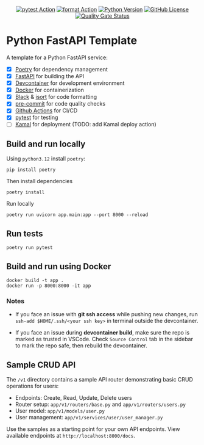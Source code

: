 <div align="center">

  [![pytest Action](https://github.com/IbraheemTuffaha/python-fastapi-template/actions/workflows/pytest.yml/badge.svg)](https://github.com/IbraheemTuffaha/python-fastapi-template/actions/workflows/pytest.yml)
  [![format Action](https://github.com/IbraheemTuffaha/python-fastapi-template/actions/workflows/format.yml/badge.svg)](https://github.com/IbraheemTuffaha/python-fastapi-template/actions/workflows/format.yml)
  [![Python Version](https://img.shields.io/badge/dynamic/toml?url=https%3A%2F%2Fraw.githubusercontent.com%2FIbraheemTuffaha%2Fpython-fastapi-template%2Fmain%2Fpyproject.toml&query=tool.poetry.dependencies.python&label=python&color=greenlime)](https://github.com/IbraheemTuffaha/python-fastapi-template/blob/main/pyproject.toml)
  [![GitHub License](https://img.shields.io/github/license/IbraheemTuffaha/python-fastapi-template?color=greenlime)](https://github.com/IbraheemTuffaha/python-fastapi-template/blob/main/LICENSE)
  [![Quality Gate Status](https://sonarcloud.io/api/project_badges/measure?project=IbraheemTuffaha_python-fastapi-template&metric=alert_status)](https://sonarcloud.io/summary/new_code?id=IbraheemTuffaha_python-fastapi-template)
</div>

# Python FastAPI Template

A template for a Python FastAPI service:
- [x] [Poetry](https://python-poetry.org/docs/basic-usage/) for dependency management
- [x] [FastAPI](https://fastapi.tiangolo.com/) for building the API
- [x] [Devcontainer](https://code.visualstudio.com/docs/devcontainers/tutorial) for development environment
- [x] [Docker](https://www.docker.com/) for containerization
- [x] [Black](https://black.readthedocs.io/) & [isort](https://pycqa.github.io/isort/) for code formatting
- [x] [pre-commit](https://pre-commit.com/) for code quality checks
- [x] [Github Actions](https://github.com/features/actions) for CI/CD
- [x] [pytest](https://docs.pytest.org/) for testing
- [ ] [Kamal](https://kamal-deploy.org/) for deployment (TODO: add Kamal deploy action)

## Build and run locally

Using `python3.12` install `poetry`:
```
pip install poetry
```

Then install dependencies
```
poetry install
```

Run locally
```
poetry run uvicorn app.main:app --port 8000 --reload
```

## Run tests
```
poetry run pytest
```

## Build and run using Docker

```
docker build -t app .
docker run -p 8000:8000 -it app
```

### Notes
- If you face an issue with **git ssh access** while pushing new changes, run `ssh-add $HOME/.ssh/<your ssh key>` in terminal outside the devcontainer.

- If you face an issue during **devcontainer build**, make sure the repo is marked as trusted in VSCode. Check `Source Control` tab in the sidebar to mark the repo safe, then rebuild the devcontainer.

## Sample CRUD API

The `/v1` directory contains a sample API router demonstrating basic CRUD operations for users:

- Endpoints: Create, Read, Update, Delete users
- Router setup: `app/v1/routers/base.py` and `app/v1/routers/users.py`
- User model: `app/v1/models/user.py`
- User management: `app/v1/services/user/user_manager.py`

Use the samples as a starting point for your own API endpoints. View available endpoints at `http://localhost:8000/docs`.
